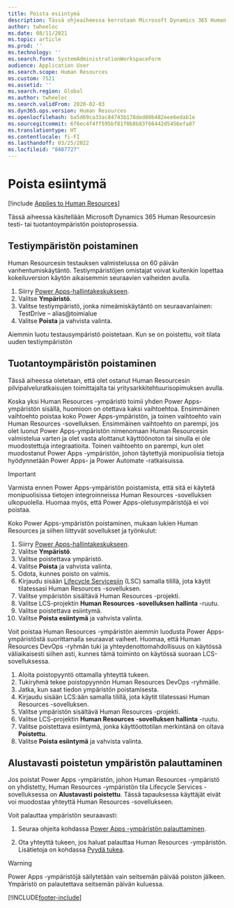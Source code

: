 ```yaml
---
title: Poista esiintymä
description: Tässä ohjeaiheessa kerrotaan Microsoft Dynamics 365 Human Resourcesin testi- tai tuotantoympäristön poistoprosessista.
author: twheeloc
ms.date: 08/11/2021
ms.topic: article
ms.prod: ''
ms.technology: ''
ms.search.form: SystemAdministrationWorkspaceForm
audience: Application User
ms.search.scope: Human Resources
ms.custom: 7521
ms.assetid: ''
ms.search.region: Global
ms.author: twheeloc
ms.search.validFrom: 2020-02-03
ms.dyn365.ops.version: Human Resources
ms.openlocfilehash: ba5d69ca33ac84743b178ded80b482eee6edab1e
ms.sourcegitcommit: 6f6ec4f4ff595bf81f0b8b83f66442d5456efa87
ms.translationtype: HT
ms.contentlocale: fi-FI
ms.lasthandoff: 03/25/2022
ms.locfileid: "8487727"
---
```

# <a name="remove-an-instance"></a>Poista esiintymä

[!include [Applies to Human Resources](../includes/applies-to-hr.md)]

Tässä aiheessa käsitellään Microsoft Dynamics 365 Human Resourcesin testi- tai tuotantoympäristön poistoprosessia.

## <a name="remove-a-test-drive-environment"></a>Testiympäristön poistaminen

Human Resourcesin testauksen valmistelussa on 60 päivän vanhentumiskäytäntö. Testiympäristöjen omistajat voivat kuitenkin lopettaa kokeiluversion käytön aikaisemmin seuraavien vaiheiden avulla. 

1. Siirry [Power Apps-hallintakeskukseen](https://admin.businessplatform.microsoft.com/).
2. Valitse **Ympäristö**.
3. Valitse testiympäristö, jonka nimeämiskäytäntö on seuraavanlainen: TestDrive – alias@toimialue
4. Valitse **Poista** ja vahvista valinta. 

Aiemmin luotu testausympäristö poistetaan. Kun se on poistettu, voit tilata uuden testiympäristön 

## <a name="remove-a-production-environment"></a>Tuotantoympäristön poistaminen

Tässä aiheessa oletetaan, että olet ostanut Human Resourcesin pilvipalveluratkaisujen toimittajalta tai yritysarkkitehtuurisopimuksen avulla. 

Koska yksi Human Resources -ympäristö toimii yhden Power Apps-ympäristön sisällä, huomioon on otettava kaksi vaihtoehtoa. Ensimmäinen vaihtoehto poistaa koko Power Apps-ympäristön, ja toinen vaihtoehto vain Human Resources -sovelluksen. Ensimmäinen vaihtoehto on parempi, jos olet luonut Power Apps-ympäristön nimenomaan Human Resourcesin valmistelua varten ja olet vasta aloittanut käyttöönoton tai sinulla ei ole muodostettuja integraatioita. Toinen vaihtoehto on parempi, kun olet muodostanut Power Apps -ympäristön, johon täytettyjä monipuolisia tietoja hyödynnetään Power Apps- ja Power Automate -ratkaisuissa.

> [!Important]
> Varmista ennen Power Apps-ympäristön poistamista, että sitä ei käytetä monipuolisissa tietojen integroinneissa Human Resources -sovelluksen ulkopuolella. Huomaa myös, että Power Apps-oletusympäristöjä ei voi poistaa. 

Koko Power Apps-ympäristön poistaminen, mukaan lukien Human Resources ja siihen liittyvät sovellukset ja työnkulut:

1. Siirry [Power Apps-hallintakeskukseen](https://admin.businessplatform.microsoft.com/).
2. Valitse **Ympäristö**.
3. Valitse poistettava ympäristö.
4. Valitse **Poista** ja vahvista valinta. 
5. Odota, kunnes poisto on valmis.
6. Kirjaudu sisään [Lifecycle Servicesiin](https://lcs.dynamics.com/Logon/Index) (LSC) samalla tilillä, jota käytit tilatessasi Human Resources -sovelluksen. 
7. Valitse ympäristön sisältävä Human Resources -projekti. 
8. Valitse LCS-projektin **Human Resources -sovelluksen hallinta** -ruutu. 
9. Valitse poistettava esiintymä. 
10. Valitse **Poista esiintymä** ja vahvista valinta.  

Voit poistaa Human Resources -ympäristön aiemmin luodusta Power Apps-ympäristöstä suorittamalla seuraavat vaiheet. Huomaa, että Human Resources DevOps -ryhmän tuki ja yhteydenottomahdollisuus on käytössä väliaikaisesti siihen asti, kunnes tämä toiminto on käytössä suoraan LCS-sovelluksessa.

1. Aloita poistopyyntö ottamalla yhteyttä tukeen.
2. Tukiryhmä tekee poistopyynnön Human Resources DevOps -ryhmälle. 
3. Jatka, kun saat tiedon ympäristön poistamisesta.
4. Kirjaudu sisään LCS:ään samalla tilillä, jota käytit tilatessasi Human Resources -sovelluksen. 
5. Valitse ympäristön sisältävä Human Resources -projekti. 
6. Valitse LCS-projektin **Human Resources -sovelluksen hallinta** -ruutu. 
7. Valitse poistettava esiintymä, jonka käyttöottotilan merkintänä on oltava **Poistettu**.
8. Valitse **Poista esiintymä** ja vahvista valinta. 

## <a name="recover-a-soft-deleted-environment"></a>Alustavasti poistetun ympäristön palauttaminen

Jos poistat Power Apps -ympäristön, johon Human Resources -ympäristö on yhdistetty, Human Resources -ympäristön tila Lifecycle Services -sovelluksessa on **Alustavasti poistettu**. Tässä tapauksessa käyttäjät eivät voi muodostaa yhteyttä Human Resources -sovellukseen.

Voit palauttaa ympäristön seuraavasti:

1. Seuraa ohjeita kohdassa [Power Apps -ympäristön palauttaminen](/power-platform/admin/recover-environment).

2. Ota yhteyttä tukeen, jos haluat palauttaa Human Resources -ympäristön. Lisätietoja on kohdassa [Pyydä tukea](../fin-ops-core/dev-itpro/lifecycle-services/lcs-support.md).

> [!Warning]
> Power Apps -ympäristöjä säilytetään vain seitsemän päivää poiston jälkeen. Ympäristö on palautettava seitsemän päivän kuluessa.


[!INCLUDE[footer-include](../includes/footer-banner.md)]
